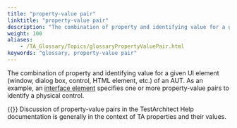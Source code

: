 ```yaml
--- 
title: "property-value pair"
linktitle: "property-value pair"
description: "The combination of property and identifying value for a given UI element (window, dialog box, control, HTML element, etc.) of an AUT. As an example, an interface element specifies one or more ..."
weight: 100
aliases: 
    - /TA_Glossary/Topics/glossaryPropertyValuePair.html
keywords: "glossary, property-value pair"
---
```


The combination of property and identifying value for a given UI element \(window, dialog box, control, HTML element, etc.\) of an AUT. As an example, an [interface element](/user-guide/support/glossary-of-terms/interface-element) specifies one or more property-value pairs to identify a physical control.

{{<note>}} Discussion of property-value pairs in the TestArchitect Help documentation is generally in the context of TA properties and their values.

